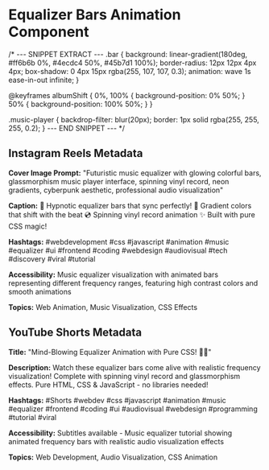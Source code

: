 # Equalizer Bars Animation Component

/* --- SNIPPET EXTRACT ---
.bar {
    background: linear-gradient(180deg, #ff6b6b 0%, #4ecdc4 50%, #45b7d1 100%);
    border-radius: 12px 12px 4px 4px;
    box-shadow: 0 4px 15px rgba(255, 107, 107, 0.3);
    animation: wave 1s ease-in-out infinite;
}

@keyframes albumShift {
    0%, 100% { background-position: 0% 50%; }
    50% { background-position: 100% 50%; }
}

.music-player {
    backdrop-filter: blur(20px);
    border: 1px solid rgba(255, 255, 255, 0.2);
}
--- END SNIPPET --- */

## Instagram Reels Metadata

**Cover Image Prompt:** 
"Futuristic music equalizer with glowing colorful bars, glassmorphism music player interface, spinning vinyl record, neon gradients, cyberpunk aesthetic, professional audio visualization"

**Caption:**
🎵 Hypnotic equalizer bars that sync perfectly! 
🌈 Gradient colors that shift with the beat
💿 Spinning vinyl record animation
✨ Built with pure CSS magic!

**Hashtags:**
#webdevelopment #css #javascript #animation #music #equalizer #ui #frontend #coding #webdesign #audiovisual #tech #discovery #viral #tutorial

**Accessibility:** 
Music equalizer visualization with animated bars representing different frequency ranges, featuring high contrast colors and smooth animations

**Topics:** Web Animation, Music Visualization, CSS Effects

## YouTube Shorts Metadata

**Title:** 
"Mind-Blowing Equalizer Animation with Pure CSS! 🎵🔥"

**Description:**
Watch these equalizer bars come alive with realistic frequency visualization! Complete with spinning vinyl record and glassmorphism effects. Pure HTML, CSS & JavaScript - no libraries needed!

**Hashtags:**
#Shorts #webdev #css #javascript #animation #music #equalizer #frontend #coding #ui #audiovisual #webdesign #programming #tutorial #viral

**Accessibility:** 
Subtitles available - Music equalizer tutorial showing animated frequency bars with realistic audio visualization effects

**Topics:** Web Development, Audio Visualization, CSS Animation